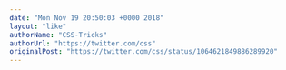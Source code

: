 ```yaml
---
date: "Mon Nov 19 20:50:03 +0000 2018"
layout: "like"
authorName: "CSS-Tricks"
authorUrl: "https://twitter.com/css"
originalPost: "https://twitter.com/css/status/1064621849886289920"
---
```

